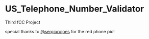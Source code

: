 # US_Telephone_Number_Validator
Third fCC Project

special thanks to [@sergiorojoes](https://www.freepik.com/author/sergiorojoes/2#uuid=7f19446b-9292-4919-8665-8e96a02a2a1f) for the red phone pic!
